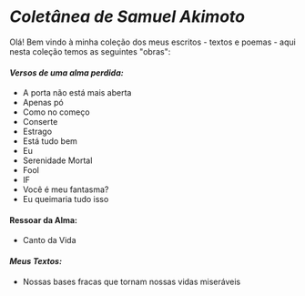 # ***Coletânea de Samuel Akimoto***

Olá! Bem vindo à minha coleção dos meus escritos - textos e poemas - aqui nesta coleção temos as seguintes "obras":

#### ***Versos de uma alma perdida:***

- A porta não está mais aberta
- Apenas pó 
- Como no começo
- Conserte
- Estrago
- Está tudo bem
- Eu
- Serenidade Mortal
- Fool
- IF
- Você é meu fantasma?
- Eu queimaria tudo isso

#### **Ressoar da Alma:**

- Canto da Vida

#### ***Meus Textos:***

- Nossas bases fracas que tornam nossas vidas miseráveis

